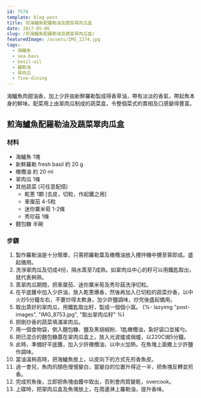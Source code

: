 ```yaml
---
id: 7578
template: blog-post
title: 煎海鱸魚配羅勒油及蔬菜翠肉瓜盒
date: 2017-05-06
slug: /煎海鱸魚配羅勒油及蔬菜翠肉瓜盒/
featuredImage: /assets/IMG_1374.jpg
tags:
  - 海鱸魚
  - sea-bass
  - basil-oil
  - 羅勒油
  - 翠肉瓜
  - fine-dining
---
```


海鱸魚肉甜油香，加上少許由新鮮羅勒製成得香草油，帶有淡淡的香氣，帶起魚本身的鮮味。配菜用上由翠肉瓜制成的蔬菜盒，令整個菜式的賣相及口感變得豐富。

## 煎海鱸魚配羅勒油及蔬菜翠肉瓜盒

### 材料

* 海鱸魚 1塊
* 新鮮羅勒 fresh basil 約 20 g
* 橄欖油 約 20 ml
* 翠肉瓜 1條
* 其他蔬菜 (可任意配搭)
  * 乾蔥 1顆 [去皮，切粒，作起鑊之用]
  * 車厘茄 4-5粒
  * 迷你粟米荀 1-2條
  * 秀珍菇 1條
* 麵包糠 半碗

### 步驟

1. 製作羅勒油是十分簡單，只需把羅勒葉及橄欖油放入攪拌機中攪至蓉即成。盛起備用。
2. 洗淨翠肉瓜及切成4份，隔水蒸至7成熟。如翠肉瓜中心的籽可以用鐵匙取出，就代表夠熟。
3. 蒸翠肉瓜期間，把車厘茄、迷你粟米荀及秀珍菇洗淨切粒。
4. 在平底鑊中加入少許油，放入乾蔥爆香，然後再加入已切粒的蔬菜炒香，以中火炒5分鐘左右，不要炒得太軟身。加少許鹽調味，炒完後盛起備用。
5. 取出蒸好的翠肉瓜，用鐵匙取出籽，製成一個個小窩。
{%- lazyimg "post-images", "IMG_8753.jpg", "取出翠肉瓜籽" %}
6. 把剛炒香的蔬菜填滿翠肉瓜。
7. 用一個食物袋，倒入麵包糠、鹽及黑胡椒粉、1匙橄欖油，紮好袋口並搖勻。
8. 把已混合的麵包糠蓋在翠肉瓜盒上，放入光波爐或焗爐，以220C焗5分鐘。
9. 此時，準備好平底鑊，加入少許橄欖油，以中火加熱。在魚塊上面撒上少許鹽作調味。
10. 當油溫夠高時，把海鱸魚放上，以皮向下的方式先煎香魚皮。
11. 過一會兒，魚肉的顏色慢慢變白，當變白的位置升得近一半，把魚塊反轉並煎香。
12. 完成煎魚後，立即把魚塊由鑊中取出，否則會肉質變乾，overcook。
13. 上碟時，把翠肉瓜盒及魚塊放上，在周邊淋上羅勒油，提升香味。

